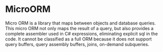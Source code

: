 # MicroORM

Micro ORM is a library that maps between objects and database queries.
This micro ORM not only maps the result of a query, but also provides a complete assembler used in C# expressions, eliminating explicit sql in the code.
It cannot be classified as a full ORM because it does not support query buffers, query assembly buffers, joins, on-demand subqueries.
